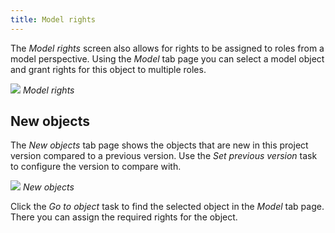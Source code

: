 ```yaml
---
title: Model rights
---
```


The *Model rights* screen also allows for rights to be assigned to roles from a model perspective. Using the *Model* tab page you can select a model object and grant rights for this object to multiple roles.

![](assets/sf/model_rights.png)
*Model rights*

## New objects

The *New objects* tab page shows the objects that are new in this project version compared to a previous version. Use the *Set previous version* task to configure the version to compare with.

![](assets/sf/new_objects.png)
*New objects*

Click the *Go to object* task to find the selected object in the *Model* tab page. There you can assign the required rights for the object.
